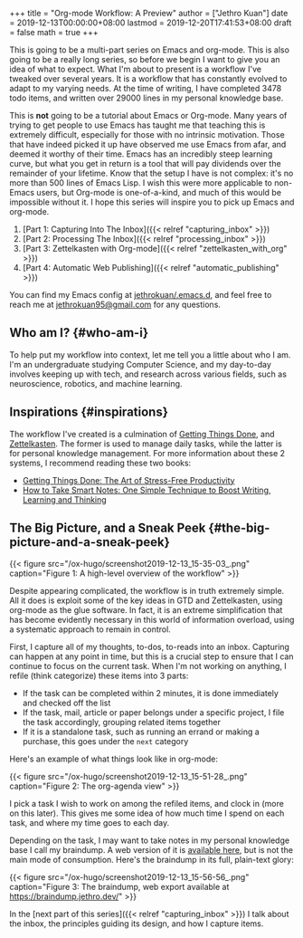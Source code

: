 +++
title = "Org-mode Workflow: A Preview"
author = ["Jethro Kuan"]
date = 2019-12-13T00:00:00+08:00
lastmod = 2019-12-20T17:41:53+08:00
draft = false
math = true
+++

This is going to be a multi-part series on Emacs and org-mode. This is
also going to be a really long series, so before we begin I want to
give you an idea of what to expect. What I'm about to present is a
workflow I've tweaked over several years. It is a workflow that has
constantly evolved to adapt to my varying needs. At the time of
writing, I have completed 3478 todo items, and written over 29000
lines in my personal knowledge base.

This is **not** going to be a tutorial about Emacs or Org-mode. Many
years of trying to get people to use Emacs has taught me that teaching
this is extremely difficult, especially for those with no intrinsic
motivation. Those that have indeed picked it up have observed me use
Emacs from afar, and deemed it worthy of their time. Emacs has an
incredibly steep learning curve, but what you get in return is a tool
that will pay dividends over the remainder of your lifetime. Know that
the setup I have is not complex: it's no more than 500 lines of Emacs
Lisp. I wish this were more applicable to non-Emacs users, but
Org-mode is one-of-a-kind, and much of this would be impossible
without it. I hope this series will inspire you to pick up Emacs and
org-mode.

1.  [Part 1: Capturing Into The Inbox]({{< relref "capturing_inbox" >}})
2.  [Part 2: Processing The Inbox]({{< relref "processing_inbox" >}})
3.  [Part 3: Zettelkasten with Org-mode]({{< relref "zettelkasten_with_org" >}})
4.  [Part 4: Automatic Web Publishing]({{< relref "automatic_publishing" >}})

You can find my Emacs config at [jethrokuan/.emacs.d](https://github.com/jethrokuan/.emacs.d/), and feel free to
reach me at [jethrokuan95@gmail.com](mailto:jethrokuan95@gmail.com) for any questions.


## Who am I? {#who-am-i}

To help put my workflow into context, let me tell you a little about
who I am. I'm an undergraduate studying Computer Science, and my
day-to-day involves keeping up with tech, and research across various
fields, such as neuroscience, robotics, and machine learning.


## Inspirations {#inspirations}

The workflow I've created is a culmination of [Getting Things Done](http://martin.zinkevich.org/rules%5Fof%5Fml/rules%5Fof%5Fml.pdf), and
[Zettelkasten](https://zettelkasten.de/). The former is used to manage daily tasks, while the
latter is for personal knowledge management. For more information
about these 2 systems, I recommend reading these two books:

-   [Getting Things Done: The Art of Stress-Free Productivity](https://www.goodreads.com/book/show/1633.Getting%5FThings%5FDone)
-   [How to Take Smart Notes: One Simple Technique to Boost Writing,
    Learning and Thinking](https://www.goodreads.com/book/show/34507927-how-to-take-smart-notes)


## The Big Picture, and a Sneak Peek {#the-big-picture-and-a-sneak-peek}

{{< figure src="/ox-hugo/screenshot2019-12-13_15-35-03_.png" caption="Figure 1: A high-level overview of the workflow" >}}

Despite appearing complicated, the workflow is in truth extremely
simple. All it does is exploit some of the key ideas in GTD and
Zettelkasten, using org-mode as the glue software. In fact, it is an
extreme simplification that has become evidently necessary in this
world of information overload, using a systematic approach to remain
in control.

First, I capture all of my thoughts, to-dos, to-reads into an inbox.
Capturing can happen at any point in time, but this is a crucial step
to ensure that I can continue to focus on the current task. When I'm
not working on anything, I refile (think categorize) these items
into 3 parts:

-   If the task can be completed within 2 minutes, it is done
    immediately and checked off the list
-   If the task, mail, article or paper belongs under a specific
    project, I file the task accordingly, grouping related items together
-   If it is a standalone task, such as running an errand or making a
    purchase, this goes under the `next` category

Here's an example of what things look like in org-mode:

{{< figure src="/ox-hugo/screenshot2019-12-13_15-51-28_.png" caption="Figure 2: The org-agenda view" >}}

I pick a task I wish to work on among the refiled items, and clock in
(more on this later). This gives me some idea of how much time I spend
on each task, and where my time goes to each day.

Depending on the task, I may want to take notes in my personal
knowledge base I call my braindump. A web version of it is [available
here](https://braindump.jethro.dev/), but is not the main mode of consumption. Here's the braindump in
its full, plain-text glory:

{{< figure src="/ox-hugo/screenshot2019-12-13_15-56-56_.png" caption="Figure 3: The braindump, web export available at <https://braindump.jethro.dev/>" >}}

In the [next part of this series]({{< relref "capturing_inbox" >}}) I talk about the inbox, the principles
guiding its design, and how I capture items.
